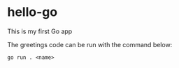 # hello-go
This is my first Go app

The greetings code can be run with the command below:

```
go run . <name>
```
